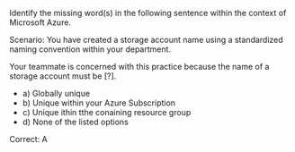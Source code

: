 Identify the missing word(s) in the following sentence within the context of Microsoft Azure.

Scenario: You have created a storage account name using a standardized naming convention within your department.

Your teammate is concerned with this practice because the name of a storage account must be [?].

- a) Globally unique
- b) Unique within your Azure Subscription
- c) Unique ithin tthe conaining resource group
- d) None of the listed options

Correct: A